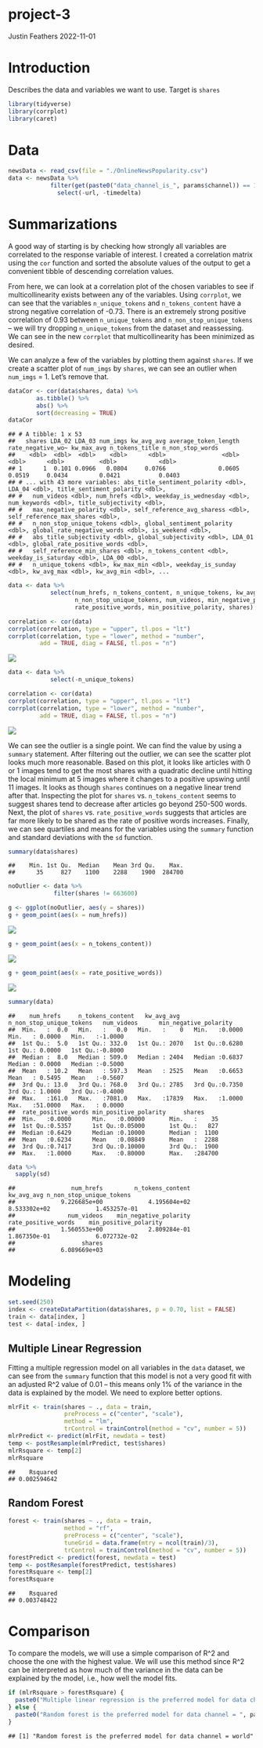project-3
================
Justin Feathers
2022-11-01

# Introduction

Describes the data and variables we want to use. Target is `shares`

``` r
library(tidyverse)
library(corrplot)
library(caret)
```

# Data

``` r
newsData <- read_csv(file = "./OnlineNewsPopularity.csv")
data <- newsData %>% 
            filter(get(paste0("data_channel_is_", params$channel)) == 1) %>%
              select(-url, -timedelta)
```

# Summarizations

A good way of starting is by checking how strongly all variables are
correlated to the response variable of interest. I created a correlation
matrix using the `cor` function and sorted the absolute values of the
output to get a convenient tibble of descending correlation values.

From here, we can look at a correlation plot of the chosen variables to
see if multicollinearity exists between any of the variables. Using
`corrplot`, we can see that the variables `n_unique_tokens` and
`n_tokens_content` have a strong negative correlation of -0.73. There is
an extremely strong positive correlation of 0.93 between
`n_unique_tokens` and `n_non_stop_unique_tokens` – we will try dropping
`n_unique_tokens` from the dataset and reassessing. We can see in the
new `corrplot` that multicollinearity has been minimized as desired.

We can analyze a few of the variables by plotting them against `shares`.
If we create a scatter plot of `num_imgs` by `shares`, we can see an
outlier when `num_imgs` = 1. Let’s remove that.

``` r
dataCor <- cor(data$shares, data) %>%
        as.tibble() %>%
        abs() %>%
        sort(decreasing = TRUE)
dataCor
```

    ## # A tibble: 1 x 53
    ##   shares LDA_02 LDA_03 num_imgs kw_avg_avg average_token_length rate_negative_wo~ kw_max_avg n_tokens_title n_non_stop_words
    ##    <dbl>  <dbl>  <dbl>    <dbl>      <dbl>                <dbl>             <dbl>      <dbl>          <dbl>            <dbl>
    ## 1      1  0.101 0.0966   0.0804     0.0766               0.0605            0.0519     0.0434         0.0421           0.0403
    ## # ... with 43 more variables: abs_title_sentiment_polarity <dbl>, LDA_04 <dbl>, title_sentiment_polarity <dbl>,
    ## #   num_videos <dbl>, num_hrefs <dbl>, weekday_is_wednesday <dbl>, num_keywords <dbl>, title_subjectivity <dbl>,
    ## #   max_negative_polarity <dbl>, self_reference_avg_sharess <dbl>, self_reference_max_shares <dbl>,
    ## #   n_non_stop_unique_tokens <dbl>, global_sentiment_polarity <dbl>, global_rate_negative_words <dbl>, is_weekend <dbl>,
    ## #   abs_title_subjectivity <dbl>, global_subjectivity <dbl>, LDA_01 <dbl>, global_rate_positive_words <dbl>,
    ## #   self_reference_min_shares <dbl>, n_tokens_content <dbl>, weekday_is_saturday <dbl>, LDA_00 <dbl>,
    ## #   n_unique_tokens <dbl>, kw_max_min <dbl>, weekday_is_sunday <dbl>, kw_avg_max <dbl>, kw_avg_min <dbl>, ...

``` r
data <- data %>% 
            select(num_hrefs, n_tokens_content, n_unique_tokens, kw_avg_avg,
                   n_non_stop_unique_tokens, num_videos, min_negative_polarity,
                   rate_positive_words, min_positive_polarity, shares)

correlation <- cor(data)
corrplot(correlation, type = "upper", tl.pos = "lt")
corrplot(correlation, type = "lower", method = "number",
         add = TRUE, diag = FALSE, tl.pos = "n")
```

![](world_files/figure-gfm/unnamed-chunk-3-1.png)<!-- -->

``` r
data <- data %>%
            select(-n_unique_tokens)

correlation <- cor(data)
corrplot(correlation, type = "upper", tl.pos = "lt")
corrplot(correlation, type = "lower", method = "number",
         add = TRUE, diag = FALSE, tl.pos = "n")
```

![](world_files/figure-gfm/unnamed-chunk-3-2.png)<!-- -->

We can see the outlier is a single point. We can find the value by using
a `summary` statement. After filtering out the outlier, we can see the
scatter plot looks much more reasonable. Based on this plot, it looks
like articles with 0 or 1 images tend to get the most shares with a
quadratic decline until hitting the local minimum at 5 images where it
changes to a positive upswing until 11 images. It looks as though
`shares` continues on a negative linear trend after that. Inspecting the
plot for `shares` vs. `n_tokens_content` seems to suggest shares tend to
decrease after articles go beyond 250-500 words. Next, the plot of
`shares` vs. `rate_positive_words` suggests that articles are far more
likely to be shared as the rate of positive words increases. Finally, we
can see quartiles and means for the variables using the `summary`
function and standard deviations with the `sd` function.

``` r
summary(data$shares)
```

    ##    Min. 1st Qu.  Median    Mean 3rd Qu.    Max. 
    ##      35     827    1100    2288    1900  284700

``` r
noOutlier <- data %>%
             filter(shares != 663600)

g <- ggplot(noOutlier, aes(y = shares))
g + geom_point(aes(x = num_hrefs))
```

![](world_files/figure-gfm/unnamed-chunk-4-1.png)<!-- -->

``` r
g + geom_point(aes(x = n_tokens_content))
```

![](world_files/figure-gfm/unnamed-chunk-4-2.png)<!-- -->

``` r
g + geom_point(aes(x = rate_positive_words))
```

![](world_files/figure-gfm/unnamed-chunk-4-3.png)<!-- -->

``` r
summary(data)
```

    ##    num_hrefs     n_tokens_content   kw_avg_avg    n_non_stop_unique_tokens   num_videos      min_negative_polarity
    ##  Min.   :  0.0   Min.   :   0.0   Min.   :    0   Min.   :0.0000           Min.   : 0.0000   Min.   :-1.0000      
    ##  1st Qu.:  5.0   1st Qu.: 332.0   1st Qu.: 2070   1st Qu.:0.6280           1st Qu.: 0.0000   1st Qu.:-0.8000      
    ##  Median :  8.0   Median : 509.0   Median : 2404   Median :0.6837           Median : 0.0000   Median :-0.5000      
    ##  Mean   : 10.2   Mean   : 597.3   Mean   : 2525   Mean   :0.6653           Mean   : 0.5495   Mean   :-0.5607      
    ##  3rd Qu.: 13.0   3rd Qu.: 768.0   3rd Qu.: 2785   3rd Qu.:0.7350           3rd Qu.: 1.0000   3rd Qu.:-0.4000      
    ##  Max.   :161.0   Max.   :7081.0   Max.   :17839   Max.   :1.0000           Max.   :51.0000   Max.   : 0.0000      
    ##  rate_positive_words min_positive_polarity     shares      
    ##  Min.   :0.0000      Min.   :0.00000       Min.   :    35  
    ##  1st Qu.:0.5357      1st Qu.:0.05000       1st Qu.:   827  
    ##  Median :0.6429      Median :0.10000       Median :  1100  
    ##  Mean   :0.6234      Mean   :0.08849       Mean   :  2288  
    ##  3rd Qu.:0.7417      3rd Qu.:0.10000       3rd Qu.:  1900  
    ##  Max.   :1.0000      Max.   :0.80000       Max.   :284700

``` r
data %>%
  sapply(sd)
```

    ##                num_hrefs         n_tokens_content               kw_avg_avg n_non_stop_unique_tokens 
    ##             9.226685e+00             4.195604e+02             8.533302e+02             1.453257e-01 
    ##               num_videos    min_negative_polarity      rate_positive_words    min_positive_polarity 
    ##             1.560553e+00             2.809284e-01             1.867350e-01             6.072732e-02 
    ##                   shares 
    ##             6.089669e+03

# Modeling

``` r
set.seed(250)
index <- createDataPartition(data$shares, p = 0.70, list = FALSE)
train <- data[index, ]
test <- data[-index, ]
```

## Multiple Linear Regression

Fitting a multiple regression model on all variables in the `data`
dataset, we can see from the `summary` function that this model is not a
very good fit with an adjusted R^2 value of 0.01 – this means only 1% of
the variance in the data is explained by the model. We need to explore
better options.

``` r
mlrFit <- train(shares ~ ., data = train,
                preProcess = c("center", "scale"),
                method = "lm",
                trControl = trainControl(method = "cv", number = 5))
mlrPredict <- predict(mlrFit, newdata = test)
temp <- postResample(mlrPredict, test$shares)
mlrRsquare <- temp[2]
mlrRsquare
```

    ##    Rsquared 
    ## 0.002594642

## Random Forest

``` r
forest <- train(shares ~ ., data = train,
                method = "rf",
                preProcess = c("center", "scale"),
                tuneGrid = data.frame(mtry = ncol(train)/3),
                trControl = trainControl(method = "cv", number = 5))
forestPredict <- predict(forest, newdata = test)
temp <- postResample(forestPredict, test$shares)
forestRsquare <- temp[2]
forestRsquare
```

    ##    Rsquared 
    ## 0.003748422

# Comparison

To compare the models, we will use a simple comparison of R^2 and choose
the one with the highest value. We will use this method since R^2 can be
interpreted as how much of the variance in the data can be explained by
the model, i.e., how well the model fits.

``` r
if (mlrRsquare > forestRsquare) {
  paste0("Multiple linear regression is the preferred model for data channel = ", params$channel)
} else {
  paste0("Random forest is the preferred model for data channel = ", params$channel)
} 
```

    ## [1] "Random forest is the preferred model for data channel = world"
